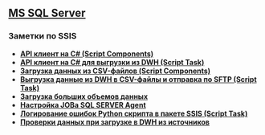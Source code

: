 ## [MS SQL Server](../MSSQL.md)  
### Заметки по SSIS  

- **[API клиент на C# (Script Components)](./API_Client/API_Client.md)**  
- **[API клиент на C# для выгрузки из DWH (Script Task)](./API_Client_Upload/API_Client_Upload.md)**  
- **[Загрузка данных из CSV-файлов (Script Components)](./Load_from_CSV_file/Load_from_CSV_file.md)**  
- **[Выгрузка данные из DWH в CSV-файлы и отправка по SFTP (Script Task)](./Upload_ZIP_by_SCP_SFTP/Upload_ZIP_by_SCP_SFTP.md)**  
- **[Загрузка больших объемов данных](./Load_Big_Data/Load_Big_Data.md)**
- **[Настройка JOBа SQL SERVER Agent](./Setting_SQL_Server_Agent_JOB/Setting_JOB.md)**  
- **[Логирование ошибок Python скрипта в пакете SSIS (Script Task)](./Get_Error_From_Python_Script/Get_Error_From_Python_Script.md)**  
- **[Проверки данных при загрузке в DWH из источников](./Data_Quality_Checks/Data_Quality_Checks.md)**  

